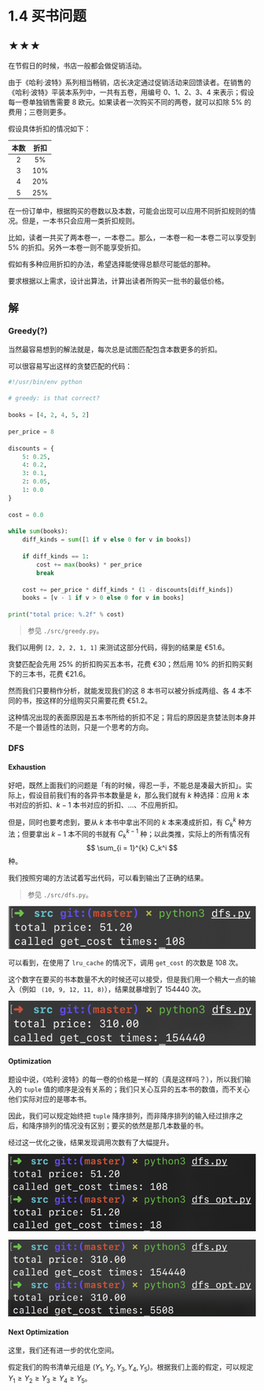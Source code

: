 # 1.4 买书问题

## ★★★

在节假日的时候，书店一般都会做促销活动。

由于《哈利·波特》系列相当畅销，店长决定通过促销活动来回馈读者。在销售的《哈利·波特》平装本系列中，一共有五卷，用编号 0、1、2、3、4 来表示；假设每一卷单独销售需要 $8$ 欧元。如果读者一次购买不同的两卷，就可以扣除 $5\%$ 的费用；三卷则更多。

假设具体折扣的情况如下：

| 本数 |  折扣  |
| :--: | :----: |
| $2$  | $5\%$  |
| $3$  | $10\%$ |
| $4$  | $20\%$ |
| $5$  | $25\%$ |

在一份订单中，根据购买的卷数以及本数，可能会出现可以应用不同折扣规则的情况。但是，一本书只会应用一类折扣规则。

比如，读者一共买了两本卷一，一本卷二。那么，一本卷一和一本卷二可以享受到 $5\%$ 的折扣。另外一本卷一则不能享受折扣。

假如有多种应用折扣的办法，希望选择能使得总额尽可能低的那种。

要求根据以上需求，设计出算法，计算出读者所购买一批书的最低价格。

## 解

### Greedy(?)

当然最容易想到的解法就是，每次总是试图匹配包含本数更多的折扣。

可以很容易写出这样的贪婪匹配的代码：

```python
#!/usr/bin/env python

# greedy: is that correct?

books = [4, 2, 4, 5, 2]

per_price = 8

discounts = {
    5: 0.25,
    4: 0.2,
    3: 0.1,
    2: 0.05,
    1: 0.0
}

cost = 0.0

while sum(books):
    diff_kinds = sum([1 if v else 0 for v in books])

    if diff_kinds == 1:
        cost += max(books) * per_price
        break

    cost += per_price * diff_kinds * (1 - discounts[diff_kinds])
    books = [v - 1 if v > 0 else 0 for v in books]

print("total price: %.2f" % cost)
```

> 参见 `./src/greedy.py`。

我们以用例 `[2, 2, 2, 1, 1]` 来测试这部分代码，得到的结果是 €51.6。

贪婪匹配会先用 $25\%$ 的折扣购买五本书，花费 €30；然后用 $10\%$ 的折扣购买剩下的三本书，花费 €21.6。

然而我们只要稍作分析，就能发现我们的这 8 本书可以被分拆成两组、各 4 本不同的书，按这样的分组购买只需要花费 €51.2。

这种情况出现的表面原因是五本书所给的折扣不足；背后的原因是贪婪法则本身并不是一个普适性的法则，只是一个思考的方向。

### DFS

#### Exhaustion

好吧，既然上面我们的问题是「有的时候，得忍一手，不能总是凑最大折扣」。实际上，假设目前我们有的各异书本数量是 $k$，那么我们就有 $k$ 种选择：应用 $k$ 本书对应的折扣、$k - 1$ 本书对应的折扣、…、不应用折扣。

但是，同时也要考虑到，要从 $k$ 本书中拿出不同的 $k$ 本来凑成折扣，有 $C_k^k$ 种方法；但要拿出 $k - 1$ 本不同的书就有 $C_k^{k - 1}$ 种；以此类推，实际上的所有情况有
$$
\sum_{i = 1}^{k} C_k^i
$$
种。

我们按照穷竭的方法试着写出代码，可以看到输出了正确的结果。

> 参见 `./src/dfs.py`。

![image-20200216113705115](readme.assets/image-20200216113705115.png)

可以看到，在使用了 `lru_cache` 的情况下，调用 `get_cost` 的次数是 108 次。

这个数字在要买的书本数量不大的时候还可以接受，但是我们用一个稍大一点的输入（例如 ` (10, 9, 12, 11, 8)`），结果就暴增到了 154440 次。

![image-20200216114148596](readme.assets/image-20200216114148596.png)

#### Optimization

题设中说，《哈利·波特》的每一卷的价格是一样的（真是这样吗？），所以我们输入的 `tuple` 值的顺序是没有关系的；我们只关心互异的五本书的数值，而不关心他们实际对应的是哪本书。

因此，我们可以规定始终把 `tuple` 降序排列，而非降序排列的输入经过排序之后，和降序排列的情况没有区别；要买的依然是那几本数量的书。

经过这一优化之後，结果发现调用次数有了大幅提升。

![image-20200216114833965](readme.assets/image-20200216114833965.png)

![image-20200216115007863](readme.assets/image-20200216115007863.png)

#### Next Optimization

这里，我们还有进一步的优化空间。

假定我们的购书清单元组是 $(Y_1, Y_2, Y_3, Y_4, Y_5)$。根据我们上面的假定，可以规定 $Y_1 \ge Y_2 \ge Y_3 \ge Y_4 \ge Y_5$。